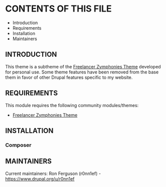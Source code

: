 # CONTENTS OF THIS FILE

* Introduction
* Requirements
* Installation
* Maintainers

## INTRODUCTION

This theme is a subtheme of the [Freelancer Zymphonies Theme](https://drupal.org/project/freelancer_zymphonies_theme)
developed for personal use. Some theme features have been removed from the base them in favor of other Drupal features
specific to my website.

## REQUIREMENTS

This module requires the following community modules/themes:

* [Freelancer Zymphonies Theme](https://drupal.org/project/freelancer_zymphonies_theme)

## INSTALLATION

### Composer

## MAINTAINERS

Current maintainers:
Ron Ferguson (r0nn1ef) - https://www.drupal.org/u/r0nn1ef
